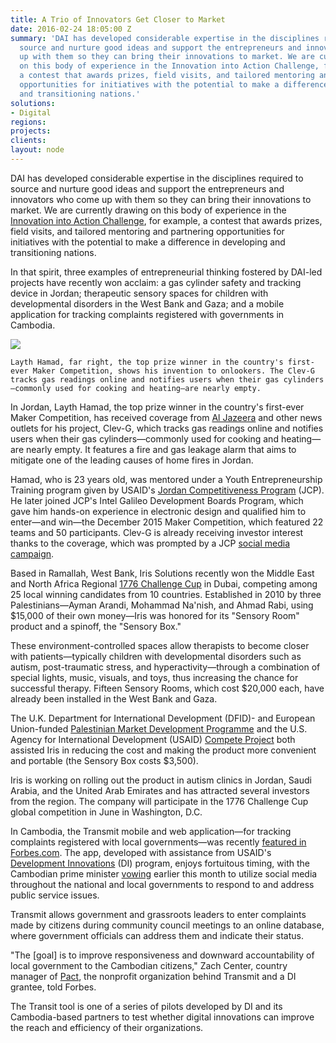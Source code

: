```yaml
---
title: A Trio of Innovators Get Closer to Market
date: 2016-02-24 18:05:00 Z
summary: 'DAI has developed considerable expertise in the disciplines required to
  source and nurture good ideas and support the entrepreneurs and innovators who come
  up with them so they can bring their innovations to market. We are currently drawing
  on this body of experience in the Innovation into Action Challenge, for example,
  a contest that awards prizes, field visits, and tailored mentoring and partnering
  opportunities for initiatives with the potential to make a difference in developing
  and transitioning nations.'
solutions:
- Digital
regions:
projects:
clients:
layout: node
---
```


DAI has developed considerable expertise in the disciplines required to source and nurture good ideas and support the entrepreneurs and innovators who come up with them so they can bring their innovations to market. We are currently drawing on this body of experience in the [Innovation into Action Challenge][1], for example, a contest that awards prizes, field visits, and tailored mentoring and partnering opportunities for initiatives with the potential to make a difference in developing and transitioning nations.

In that spirit, three examples of entrepreneurial thinking fostered by DAI-led projects have recently won acclaim: a gas cylinder safety and tracking device in Jordan; therapeutic sensory spaces for children with developmental disorders in the West Bank and Gaza; and a mobile application for tracking complaints registered with governments in Cambodia.

![][2]

`Layth Hamad, far right, the top prize winner in the country's first-ever Maker Competition, shows his invention to onlookers. The Clev-G tracks gas readings online and notifies users when their gas cylinders—commonly used for cooking and heating—are nearly empty.`

In Jordan, Layth Hamad, the top prize winner in the country's first-ever Maker Competition, has received coverage from [Al Jazeera][3] and other news outlets for his project, Clev-G, which tracks gas readings online and notifies users when their gas cylinders—commonly used for cooking and heating—are nearly empty. It features a fire and gas leakage alarm that aims to mitigate one of the leading causes of home fires in Jordan.

Hamad, who is 23 years old, was mentored under a Youth Entrepreneurship Training program given by USAID's [Jordan Competitiveness Program][4] (JCP). He later joined JCP's Intel Galileo Development Boards Program, which gave him hands-on experience in electronic design and qualified him to enter—and win—the December 2015 Maker Competition, which featured 22 teams and 50 participants. Clev-G is already receiving investor interest thanks to the coverage, which was prompted by a JCP [social media campaign][5].

Based in Ramallah, West Bank, Iris Solutions recently won the Middle East and North Africa Regional [1776 Challenge Cup][6] in Dubai, competing among 25 local winning candidates from 10 countries. Established in 2010 by three Palestinians—Ayman Arandi, Mohammad Na'nish, and Ahmad Rabi, using $15,000 of their own money—Iris was honored for its "Sensory Room" product and a spinoff, the "Sensory Box."

These environment-controlled spaces allow therapists to become closer with patients—typically children with developmental disorders such as autism, post-traumatic stress, and hyperactivity—through a combination of special lights, music, visuals, and toys, thus increasing the chance for successful therapy. Fifteen Sensory Rooms, which cost $20,000 each, have already been installed in the West Bank and Gaza.

The U.K. Department for International Development (DFID)- and European Union-funded [Palestinian Market Development Programme][7] and the U.S. Agency for International Development (USAID) [Compete Project][8] both assisted Iris in reducing the cost and making the product more convenient and portable (the Sensory Box costs $3,500).

Iris is working on rolling out the product in autism clinics in Jordan, Saudi Arabia, and the United Arab Emirates and has attracted several investors from the region. The company will participate in the 1776 Challenge Cup global competition in June in Washington, D.C.

In Cambodia, the Transmit mobile and web application—for tracking complaints registered with local governments—was recently [featured in Forbes.com][9]. The app, developed with assistance from USAID's [Development Innovations][10] (DI) program, enjoys fortuitous timing, with the Cambodian prime minister [vowing][11] earlier this month to utilize social media throughout the national and local governments to respond to and address public service issues.

Transmit allows government and grassroots leaders to enter complaints made by citizens during community council meetings to an online database, where government officials can address them and indicate their status.

"The [goal] is to improve responsiveness and downward accountability of local government to the Cambodian citizens," Zach Center, country manager of [Pact][12], the nonprofit organization behind Transmit and a DI grantee, told Forbes.

The Transit tool is one of a series of pilots developed by DI and its Cambodia-based partners to test whether digital innovations can improve the reach and efficiency of their organizations.

[1]: https://dai.forms.fm/innovation-into-action-challenge?utm_source=dai
[2]: /assets/images/news/DAI-News----Innov-pic_0.jpg
[3]: https://www.facebook.com/AJASciTec/videos/vb.299647583563486/484398485088394/?type=2&theater
[4]: /our-work/projects/jordan-competitiveness-program-jcp
[5]: https://www.facebook.com/1419165588314916/photos/pb.1419165588314916.-2207520000.1455805569./1712857245612414/?type=3&theater
[6]: https://www.facebook.com/iris.interactive.solutions/posts/1130937286919487
[7]: /our-work/projects/palestinian-market-development-programme-pmdp
[8]: /our-work/projects/palestine-compete-project
[9]: http://www.forbes.com/sites/joshuawilwohl/2016/02/14/new-app-to-help-cambodians-track-complaints-made-with-local-govt/#561a963b7c8e
[10]: /our-work/projects/cambodia-development-innovations
[11]: https://www.cambodiadaily.com/news/hun-sen-instructs-ministers-to-form-facebook-working-groups-107840/
[12]: http://www.pactcambodia.org/
